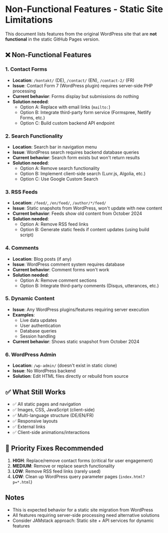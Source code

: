 # Non-Functional Features - Static Site Limitations

This document lists features from the original WordPress site that are **not functional** in the static GitHub Pages version.

## ❌ Non-Functional Features

### 1. **Contact Forms**
- **Location**: `/kontakt/` (DE), `/contact/` (EN), `/contact-2/` (FR)
- **Issue**: Contact Form 7 (WordPress plugin) requires server-side PHP processing
- **Current behavior**: Forms display but submissions do nothing
- **Solution needed**:
  - Option A: Replace with email links (`mailto:`)
  - Option B: Integrate third-party form service (Formspree, Netlify Forms, etc.)
  - Option C: Build custom backend API endpoint

### 2. **Search Functionality**
- **Location**: Search bar in navigation menu
- **Issue**: WordPress search requires backend database queries
- **Current behavior**: Search form exists but won't return results
- **Solution needed**:
  - Option A: Remove search functionality
  - Option B: Implement client-side search (Lunr.js, Algolia, etc.)
  - Option C: Use Google Custom Search

### 3. **RSS Feeds**
- **Location**: `/feed/`, `/en/feed/`, `/author/*/feed/`
- **Issue**: Static snapshots from WordPress, won't update with new content
- **Current behavior**: Feeds show old content from October 2024
- **Solution needed**:
  - Option A: Remove RSS feed links
  - Option B: Generate static feeds if content updates (using build script)

### 4. **Comments**
- **Location**: Blog posts (if any)
- **Issue**: WordPress comment system requires database
- **Current behavior**: Comment forms won't work
- **Solution needed**:
  - Option A: Remove comment sections
  - Option B: Integrate third-party comments (Disqus, utterances, etc.)

### 5. **Dynamic Content**
- **Issue**: Any WordPress plugins/features requiring server execution
- **Examples**:
  - Live data updates
  - User authentication
  - Database queries
  - Session handling
- **Current behavior**: Shows static snapshot from October 2024

### 6. **WordPress Admin**
- **Location**: `/wp-admin/` (doesn't exist in static clone)
- **Issue**: No WordPress backend
- **Solution**: Edit HTML files directly or rebuild from source

## ✅ What Still Works

- ✅ All static pages and navigation
- ✅ Images, CSS, JavaScript (client-side)
- ✅ Multi-language structure (DE/EN/FR)
- ✅ Responsive layouts
- ✅ External links
- ✅ Client-side animations/interactions

## 🔧 Priority Fixes Recommended

1. **HIGH**: Replace/remove contact forms (critical for user engagement)
2. **MEDIUM**: Remove or replace search functionality
3. **LOW**: Remove RSS feed links (rarely used)
4. **LOW**: Clean up WordPress query parameter pages (`index.html?p=*.html`)

## Notes

- This is expected behavior for a static site migration from WordPress
- All features requiring server-side processing need alternative solutions
- Consider JAMstack approach: Static site + API services for dynamic features
